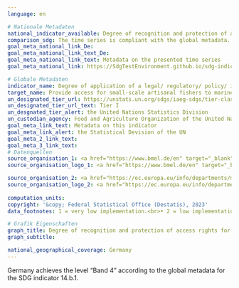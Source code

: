 ```yaml
---
language: en    

# Nationale Metadaten    
national_indicator_available: Degree of recognition and protection of access rights for small-scale fisheries    
comparison_sdg: The time series is compliant with the global metadata.    
goal_meta_national_link_De: 
goal_meta_national_link_text_De: 
goal_meta_national_link_text: Metadata on the presented time series
goal_meta_national_link: https://SdgTestEnvironment.github.io/sdg-indicators/public/Meta/14.b.1.pdf    

# Globale Metadaten    
indicator_name: Degree of application of a legal/ regulatory/ policy/ institutional framework which recognizes and protects access rights for small‐scale fisheries    
target_name: Provide access for small-scale artisanal fishers to marine resources and markets    
un_designated_tier_url: https://unstats.un.org/sdgs/iaeg-sdgs/tier-classification/    
un_designated_tier_url_text: Tier I    
un_desgnated_tier_alert: the United Nations Statistics Division    
un_custodian_agency: Food and Agriculture Organization of the United Nations (FAO)    
goal_meta_link_text: Metadata on this indicator    
goal_meta_link_alert: the Statistical Devision of the UN    
goal_meta_2_link_text:     
goal_meta_3_link_text:         
# Datenquellen
source_organisation_1: <a href="https://www.bmel.de/en" target="_blank"> Federal Ministry of Food and Agriculture </a>
source_organisation_logo_1: <a href="https://www.bmel.de/en" target="_blank"><img src="https://g205sdgs.github.io/sdg-indicators/public/OrgImgEn/bmel.png" alt="Logo bmel" style="height:60px; width:148px"/></a>

source_organisation_2: <a href="https://ec.europa.eu/info/departments/maritime-affairs-and-fisheries_en" target="_blank"> Directorate-General Maritime Affairs and Fisheries (MARE) </a>
source_organisation_logo_2: <a href="https://ec.europa.eu/info/departments/maritime-affairs-and-fisheries_en" target="_blank"><img src="https://g205sdgs.github.io/sdg-indicators/public/OrgImgEn/europeancommission.png" alt="Logo europeancommission" style="height:60px; width:148px"/></a>
    
computation_units:     
copyright: '&copy; Federal Statistical Office (Destatis), 2023'    
data_footnotes: 1 = very low implementation.<br>• 2 = low implementation.<br>• 3 = medium implementation.<br>• 4 = high implementation.<br>• 5 = very high implementation.<br>• Data is only available from 2018.    

# Grafik Eigenschaften    
graph_title: Degree of recognition and protection of access rights for small-scale fisheries
graph_subtitle:     

national_geographical_coverage: Germany    
---
```



Germany achieves the level “Band 4” according to the global metadata for the SDG indicator 14.b.1.